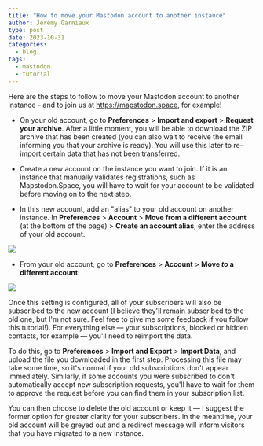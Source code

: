 ```yaml
---
title: "How to move your Mastodon account to another instance"
author: Jérémy Garniaux
type: post
date: 2023-10-31
categories:
  - blog
tags:
  - mastodon
  - tutorial
---
```


Here are the steps to follow to move your Mastodon account to another instance - and to join us at https://mapstodon.space, for example!

- On your old account, go to **Preferences** > **Import and export** > **Request your archive**. After a little moment, you will be able to download the ZIP archive that has been created (you can also wait to receive the email informing you that your archive is ready). You will use this later to re-import certain data that has not been transferred.

- Create a new account on the instance you want to join. If it is an instance that manually validates registrations, such as Mapstodon.Space, you will have to wait for your account to be validated before moving on to the next step.

- In this new account, add an "alias" to your old account on another instance. In **Preferences** > **Account** > **Move from a different account** (at the bottom of the page) > **Create an account alias**, enter the address of your old account.

![](albums/carnet/mastodon-migration/mastodon-migration-en-1.png)

- From your old account, go to **Preferences** > **Account** > **Move *to* a different account**:

![](albums/carnet/mastodon-migration/mastodon-migration-en-2.png)

Once this setting is configured, all of your subscribers will also be subscribed to the new account (I believe they'll remain subscribed to the old one, but I'm not sure. Feel free to give me some feedback if you follow this tutorial!). For everything else — your subscriptions, blocked or hidden contacts, for example — you'll need to reimport the data.

To do this, go to **Preferences** > **Import and Export** > **Import Data**, and upload the file you downloaded in the first step. Processing this file may take some time, so it's normal if your old subscriptions don't appear immediately. Similarly, if some accounts you were subscribed to don't automatically accept new subscription requests, you'll have to wait for them to approve the request before you can find them in your subscription list.

You can then choose to delete the old account or keep it — I suggest the former option for greater clarity for your subscribers. In the meantime, your old account will be greyed out and a redirect message will inform visitors that you have migrated to a new instance.
